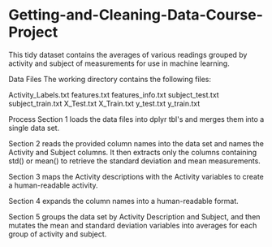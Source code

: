 # Getting-and-Cleaning-Data-Course-Project
This tidy dataset contains the averages of various readings grouped by activity and subject of measurements for use in machine learning.

Data Files
The working directory contains the following files:

Activity_Labels.txt
features.txt
features_info.txt
subject_test.txt
subject_train.txt
X_Test.txt
X_Train.txt
y_test.txt
y_train.txt

Process
Section 1 loads the data files into dplyr tbl's and merges them into a single data set.

Section 2 reads the provided column names into the data set and names the Activity and Subject columns. It then extracts only the columns containing std() or mean() to retrieve the standard deviation and mean measurements.

Section 3 maps the Activity descriptions with the Activity variables to create a human-readable activity.

Section 4 expands the column names into a human-readable format.

Section 5 groups the data set by Activity Description and Subject, and then mutates the mean and standard deviation variables into averages for each group of activity and subject.
